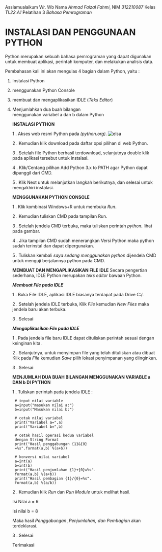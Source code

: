 Asslamualaikum Wr. Wb
Nama _Ahmad Faizal Fahmi_, NIM _312210087_ Kelas _TI.22.A1_ Pelatihan 3 _Bahasa Pemrograman_


# **INSTALASI DAN PENGGUNAAN PYTHON**
Python merupakan sebuah bahasa pemrograman yang dapat digunakan untuk membuat aplikasi, perintah komputer, dan melakukan analisis data.

Pembahasan kali ini akan mengulas 4 bagian dalam Python, yaitu :
1. Instalasi Python
2. menggunakan Python Console
3. membuat dan mengaplikasikan IDLE (*Teks Editor*)
4. Menjumlahkan dua buah bilangan   
   menggunakan variabel a dan b dalam Python
 

    **INSTALASI PYTHON**

    1 . Akses web resmi Python pada *(python.org)*.
    ![elsa](https://user-images.githubusercontent.com/115933016/197352052-a838fa95-39b5-4935-a4e9-6410729160f1.jpg)


    2 . Kemudian klik download pada daftar opsi pilihan di web Python.

    3 . Setelah file Python berhasil terdownload, selanjutnya double klik pada aplikasi tersebut untuk instalasi.

    4 . Klik/Centang pilihan Add Python 3.x to PATH agar Python dapat dipanggil dari CMD.

    5 . Klik Next untuk melanjutkan langkah berikutnya, dan selesai untuk mengakhiri instalasi.

    **MENGGUNAKAN PYTHON CONSOLE**

    1 . Klik kombinasi Windows+R untuk membuka *Run*.

    2 . Kemudian tuliskan CMD pada tampilan Run.

    3 . Setelah jendela CMD terbuka, maka tuliskan perintah *python*. lihat pada gambar.

    4 . Jika tampilan CMD sudah menerangkan Versi Python maka python sudah terinstal dan dapat dipergunakan.

    5 . Tuliskan kembali _saya sedang menggunakan python_ dijendela CMD untuk menguji berjalannya python pada CMD.

    **MEMBUAT DAN MENGAPLIKASIKAN FILE IDLE**
    Secara pengertian sederhana, IDLE Python merupakan _teks editor_ bawaan Python.

    _**Membuat File pada IDLE**_
    
    1 . Buka File IDLE, aplikasi IDLE biasanya terdapat pada Drive C:/.

    2 . Setelah jendela IDLE terbuka, Klik _File_ kemudian _New Files_ maka jendela baru akan terbuka.

    3 . Selesai

    _**Mengaplikasikan File pada IDLE**_

    1 . Pada jendela file baru IDLE dapat dituliskan perintah sesuai dengan keinginan kita.

    2 . Selanjutnya, untuk menyimpan file yang telah dituliskan atau dibuat Klik pada _File_ kemudian _Save_ pilih lokasi penyimpanan yang diinginkan.

    3 . Selesai

    **MENJUMLAH DUA BUAH BILANGAN MENGGUNAKAN VARIABLE a DAN b DI PYTHON**

    1 . Tuliskan perintah pada jendela IDLE :

        # input nilai variable
        a=input("masukan nilai a:")
        b=input("Masukan nilai b:")

        # cetak nilai variabel
        print("Variabel a=",a)
        print("Variabel b=",b)

        # cetak hasil operasi kedua variabel 
        dengan String Format
        print("Hasil penggabungan {1}&{0}
        =%s".format(a,b) %(a+b))

        # konversi nilai variabel
        a=int(a)
        b=int(b)
        print("Hasil penjumlahan {1}+{0}=%s".
        format(a,b) %(a+b))
        print("Hasil pembagian {1}/{0}=%s".
        format(a,b) %(a/b))

    2 . Kemudian klik _Run_ dan _Run Module_ untuk melihat hasil.
    
    Isi Nilai a = 6
    
    Isi nilai b = 8

     Maka hasil _Penggabungan ,Penjumlahan, dan Pembagian_ akan terdeklarasi.

    3 . Selesai

    Terimakasi

   
